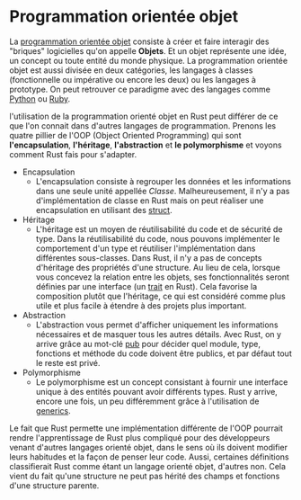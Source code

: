 # Programmation orientée objet

La [programmation orientée objet](https://en.wikipedia.org/wiki/Object-oriented_programming) consiste à créer et faire interagir des "briques" logicielles qu'on appelle **Objets**.
Et un objet représente une idée, un concept ou toute entité du monde physique.
La programmation orientée objet est aussi divisée en deux catégories, les langages à classes (fonctionnelle ou impérative ou encore les deux) ou les langages à prototype.
On peut retrouver ce paradigme avec des langages comme [Python](https://en.wikipedia.org/wiki/Python_(programming_language)) ou [Ruby](https://en.wikipedia.org/wiki/Ruby_(programming_language)).

l'utilisation de la programmation orienté objet en Rust peut différer de ce que l'on connait dans d'autres langages de programmation.
Prenons les quatre pillier de l'OOP (Object Oriented Programming) qui sont **l'encapsulation**, **l'héritage**, **l'abstraction** et **le polymorphisme** et voyons comment Rust fais pour s'adapter.

* Encapsulation
  * L'encapsulation consiste à regrouper les données et les informations dans une seule unité appellée *Classe*.
  Malheureusement, il n'y a pas d'implémentation de classe en Rust mais on peut réaliser une encapsulation en utilisant des [struct](https://doc.rust-lang.org/std/keyword.struct.html).
* Héritage
  * L'héritage est un moyen de réutilisabilité du code et de sécurité de type.
  Dans la réutilisabilité du code, nous pouvons implémenter le comportement d'un type et réutiliser l'implémentation dans différentes sous-classes.
  Dans Rust, il n'y a pas de concepts d'héritage des propriétés d'une structure.
  Au lieu de cela, lorsque vous concevez la relation entre les objets, ses fonctionnalités seront définies par une interface (un [trait](https://doc.rust-lang.org/book/ch10-02-traits.html) en Rust).
  Cela favorise la composition plutôt que l'héritage, ce qui est considéré comme plus utile et plus facile à étendre à des projets plus important.
* Abstraction
  * L'abstraction vous permet d'afficher uniquement les informations nécessaires et de masquer tous les autres détails.
  Avec Rust, on y arrive grâce au mot-clé [pub](https://doc.rust-lang.org/nightly/std/keyword.pub.html) pour décider quel module, type, fonctions et méthode du code doivent être publics, et par défaut tout le reste est privé.
* Polymorphisme
  * Le polymorphisme est un concept consistant à fournir une interface unique à des entités pouvant avoir différents types.
  Rust y arrive, encore une fois, un peu différemment grâce à l'utilisation de [generics](https://doc.rust-lang.org/book/ch10-00-generics.html).

Le fait que Rust permette une implémentation différente de l'OOP pourrait rendre l'apprentissage de Rust plus compliqué pour des développeurs venant d'autres langages orienté objet, dans le sens où ils doivent modifier leurs habitudes et la façon de penser leur code.
Aussi, certaines définitions classifierait Rust comme étant un langage orienté objet, d'autres non.
Cela vient du fait qu'une structure ne peut pas hérité des champs et fonctions d'une structure parente.

